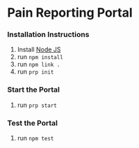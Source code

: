 # Pain Reporting Portal

### Installation Instructions
1. Install [Node JS](https://nodejs.org/en/download/)
2. run `npm install`
3. run `npm link .`
4. run `prp init`

### Start the Portal
1. run `prp start`

### Test the Portal
1. run `npm test`
